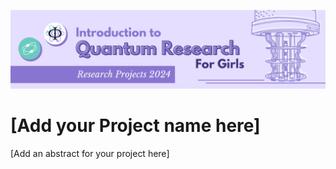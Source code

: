 ![IQRG Banner for Research Projects](../IQRG_Banner_Research_Projects_2024.png)

# [Add your Project name here]

[Add an abstract for your project here]

